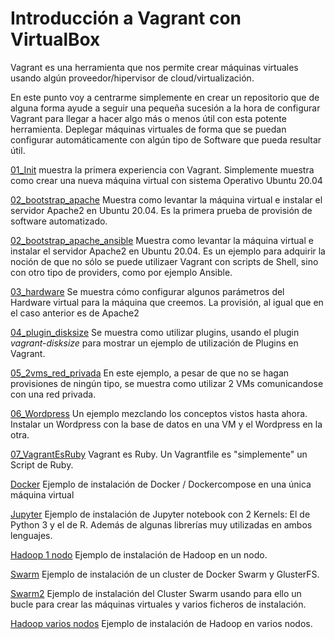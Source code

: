 # Introducción a Vagrant con VirtualBox


Vagrant es una herramienta que nos permite crear máquinas virtuales usando algún proveedor/hipervisor de cloud/virtualización.

En este punto voy a centrarme simplemente en crear un repositorio que de alguna forma ayude a seguir una pequeña sucesión a la hora de configurar Vagrant para llegar a hacer algo más o menos útil con esta potente herramienta. Deplegar máquinas virtuales de forma que se puedan configurar automáticamente con algún tipo de Software que pueda resultar útil.

[01_Init](blob/main/01_Init/README.md) muestra la primera experiencia con Vagrant. Simplemente muestra como crear una nueva máquina virtual con sistema Operativo Ubuntu 20.04

[02_bootstrap_apache](02_bootstrap_apache/README.md) Muestra como levantar la máquina virtual e instalar el servidor Apache2 en Ubuntu 20.04. Es la primera prueba de provisión de software automatizado.

[02_bootstrap_apache_ansible](02_bootstrap_apache2_ansible/README.md) Muestra como levantar la máquina virtual e instalar el servidor Apache2 en Ubuntu 20.04. Es un ejemplo para adquirir la noción de que no sólo se puede utilizaer Vagrant con scripts de Shell, sino con otro tipo de providers, como por ejemplo Ansible.

[03_hardware](03_hardware/README.md) Se muestra cómo configurar algunos parámetros del Hardware virtual para la máquina que creemos. La provisión, al igual que en el caso anterior es de Apache2

[04_plugin_disksize](04_plugin_disksize/README.md) Se muestra como utilizar plugins, usando el plugin _vagrant-disksize_ para mostrar un ejemplo de utilización de Plugins en Vagrant.

[05_2vms_red_privada](05_2vms_red_privada/README.md) En este ejemplo, a pesar de que no se hagan provisiones de ningún tipo, se muestra como utilizar 2 VMs comunicandose con una red privada.

[06_Wordpress](06_Wordpress/README.md) Un ejemplo mezclando los conceptos vistos hasta ahora. Instalar un Wordpress con la base de datos en una VM y el Wordpress en la otra.

[07_VagrantEsRuby](07_VagrantEsRuby/README.md) Vagrant es Ruby. Un Vagrantfile es "simplemente" un Script de Ruby.

[Docker](Docker/README.md) Ejemplo de instalación de Docker / Dockercompose en una única máquina virtual

[Jupyter](Jupyter/README.md) Ejemplo de instalación de Jupyter notebook con 2 Kernels: El de Python 3 y el de R. Además de algunas librerías muy utilizadas en ambos lenguajes.

[Hadoop 1 nodo](Hadoop01/README.md) Ejemplo de instalación de Hadoop en un nodo.

[Swarm](swarm/README.md) Ejemplo de instalación de un cluster de Docker Swarm y GlusterFS.

[Swarm2](Swarm2/README.md) Ejemplo de instalación del Cluster Swarm usando para ello un bucle para crear las máquinas virtuales y varios ficheros de instalación.

[Hadoop varios nodos](Hadoop02/README.md) Ejemplo de instalación de Hadoop en varios nodos.
